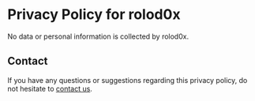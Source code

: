 # Privacy Policy for rolod0x

No data or personal information is collected by rolod0x.

## Contact

If you have any questions or suggestions regarding this privacy policy, do not hesitate to [contact us](https://github.com/aspiers/rolod0x/issues/new).
